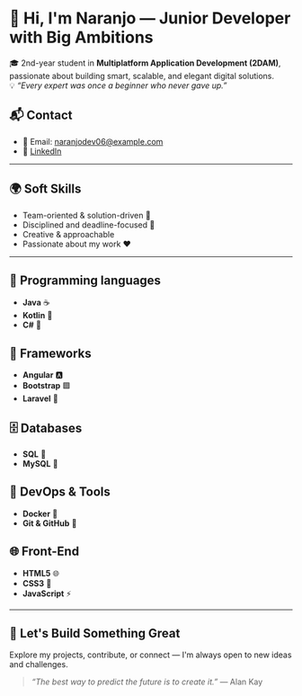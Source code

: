 # 👋 Hi, I'm Naranjo — Junior Developer with Big Ambitions

🎓 2nd-year student in **Multiplatform Application Development (2DAM)**, passionate about building smart, scalable, and elegant digital solutions.  
💡 *“Every expert was once a beginner who never gave up.”*
## 📬 Contact  
- 📧 Email: naranjodev06@example.com  
- 💼 [LinkedIn](https://www.linkedin.com/in/alvaro-naranjo-rodr%C3%ADguez-177264381/)

---


## 🌍 Soft Skills  
- Team-oriented & solution-driven 🤝  
- Disciplined and deadline-focused 📅
- Creative & approachable
- Passionate about my work ❤️

---
## 🧠 Programming languages  
- **Java** ☕  
- **Kotlin** 📱  
- **C#** 🎯

## 🧰 Frameworks   
- **Angular** 🅰️  
- **Bootstrap** 🟪  
- **Laravel** 🔴

## 🗄️ Databases  
- **SQL** 🧠  
- **MySQL** 🐬

## 🐳 DevOps & Tools  
- **Docker** 🐳  
- **Git & GitHub** 🔧

## 🌐 Front-End  
- **HTML5** 🌐  
- **CSS3** 🎨  
- **JavaScript** ⚡

---

## 🚀 Let's Build Something Great  
Explore my projects, contribute, or connect — I'm always open to new ideas and challenges.

> *“The best way to predict the future is to create it.”* — Alan Kay
